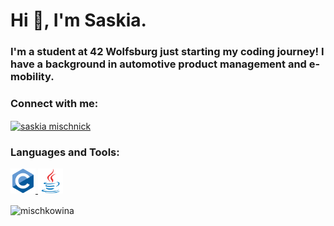 <h1 align="left">Hi 👋, I'm Saskia.</h1>
<h3 align="left">I'm a student at 42 Wolfsburg just starting my coding journey! I have a background in automotive product management and e-mobility.</h3>

<h3 align="left">Connect with me:</h3>
<p align="left">
<a href="https://linkedin.com/in/saskia mischnick" target="blank"><img align="center" src="https://raw.githubusercontent.com/rahuldkjain/github-profile-readme-generator/master/src/images/icons/Social/linked-in-alt.svg" alt="saskia mischnick" height="30" width="40" /></a>
</p>

<h3 align="left">Languages and Tools:</h3>
<p align="left"> <a href="https://www.cprogramming.com/" target="_blank" rel="noreferrer"> <img src="https://raw.githubusercontent.com/devicons/devicon/master/icons/c/c-original.svg" alt="c" width="40" height="40"/> </a> <a href="https://www.java.com" target="_blank" rel="noreferrer"> <img src="https://raw.githubusercontent.com/devicons/devicon/master/icons/java/java-original.svg" alt="java" width="40" height="40"/> </a> </p>

<p><img align="center" src="https://github-readme-streak-stats.herokuapp.com/?user=mischkowina&" alt="mischkowina" /></p>
